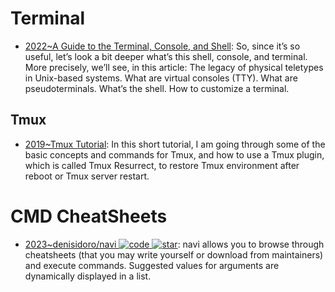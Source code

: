 # Terminal

- [2022~A Guide to the Terminal, Console, and Shell](https://thevaluable.dev/guide-terminal-shell-console/): So, since it’s so useful, let’s look a bit deeper what’s this shell, console, and terminal. More precisely, we’ll see, in this article: The legacy of physical teletypes in Unix-based systems. What are virtual consoles (TTY). What are pseudoterminals. What’s the shell. How to customize a terminal.

## Tmux

- [2019~Tmux Tutorial](https://leimao.github.io/blog/Tmux-Tutorial/): In this short tutorial, I am going through some of the basic concepts and commands for Tmux, and how to use a Tmux plugin, which is called Tmux Resurrect, to restore Tmux environment after reboot or Tmux server restart.

# CMD CheatSheets

- [2023~denisidoro/navi ![code](https://ng-tech.icu/assets/code.svg) ![star](https://img.shields.io/github/stars/denisidoro/navi)](https://github.com/denisidoro/navi): navi allows you to browse through cheatsheets (that you may write yourself or download from maintainers) and execute commands. Suggested values for arguments are dynamically displayed in a list.
